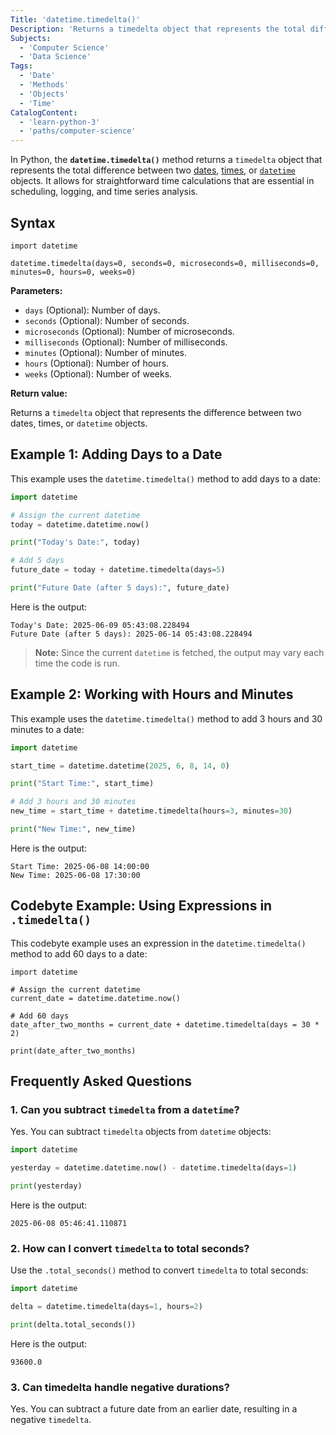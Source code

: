 ```yaml
---
Title: 'datetime.timedelta()'
Description: 'Returns a timedelta object that represents the total difference between two dates, times, or datetime objects.'
Subjects:
  - 'Computer Science'
  - 'Data Science'
Tags:
  - 'Date'
  - 'Methods'
  - 'Objects'
  - 'Time'
CatalogContent:
  - 'learn-python-3'
  - 'paths/computer-science'
---
```


In Python, the **`datetime.timedelta()`** method returns a `timedelta` object that represents the total difference between two [dates](https://www.codecademy.com/resources/docs/python/dates/date), [times](https://www.codecademy.com/resources/docs/python/dates/time), or [`datetime`](https://www.codecademy.com/resources/docs/python/dates/datetime) objects. It allows for straightforward time calculations that are essential in scheduling, logging, and time series analysis.

## Syntax

```pseudo
import datetime

datetime.timedelta(days=0, seconds=0, microseconds=0, milliseconds=0, minutes=0, hours=0, weeks=0)
```

**Parameters:**

- `days` (Optional): Number of days.
- `seconds` (Optional): Number of seconds.
- `microseconds` (Optional): Number of microseconds.
- `milliseconds` (Optional): Number of milliseconds.
- `minutes` (Optional): Number of minutes.
- `hours` (Optional): Number of hours.
- `weeks` (Optional): Number of weeks.

**Return value:**

Returns a `timedelta` object that represents the difference between two dates, times, or `datetime` objects.

## Example 1: Adding Days to a Date

This example uses the `datetime.timedelta()` method to add days to a date:

```py
import datetime

# Assign the current datetime
today = datetime.datetime.now()

print("Today's Date:", today)

# Add 5 days
future_date = today + datetime.timedelta(days=5)

print("Future Date (after 5 days):", future_date)
```

Here is the output:

```shell
Today's Date: 2025-06-09 05:43:08.228494
Future Date (after 5 days): 2025-06-14 05:43:08.228494
```

> **Note:** Since the current `datetime` is fetched, the output may vary each time the code is run.

## Example 2: Working with Hours and Minutes

This example uses the `datetime.timedelta()` method to add 3 hours and 30 minutes to a date:

```py
import datetime

start_time = datetime.datetime(2025, 6, 8, 14, 0)

print("Start Time:", start_time)

# Add 3 hours and 30 minutes
new_time = start_time + datetime.timedelta(hours=3, minutes=30)

print("New Time:", new_time)
```

Here is the output:

```shell
Start Time: 2025-06-08 14:00:00
New Time: 2025-06-08 17:30:00
```

## Codebyte Example: Using Expressions in `.timedelta()`

This codebyte example uses an expression in the `datetime.timedelta()` method to add 60 days to a date:

```codebyte/python
import datetime

# Assign the current datetime
current_date = datetime.datetime.now()

# Add 60 days
date_after_two_months = current_date + datetime.timedelta(days = 30 * 2)

print(date_after_two_months)
```

## Frequently Asked Questions

### 1. Can you subtract `timedelta` from a `datetime`?

Yes. You can subtract `timedelta` objects from `datetime` objects:

```py
import datetime

yesterday = datetime.datetime.now() - datetime.timedelta(days=1)

print(yesterday)
```

Here is the output:

```shell
2025-06-08 05:46:41.110871
```

### 2. How can I convert `timedelta` to total seconds?

Use the `.total_seconds()` method to convert `timedelta` to total seconds:

```py
import datetime

delta = datetime.timedelta(days=1, hours=2)

print(delta.total_seconds())
```

Here is the output:

```shell
93600.0
```

### 3. Can timedelta handle negative durations?

Yes. You can subtract a future date from an earlier date, resulting in a negative `timedelta`.
